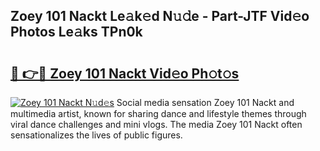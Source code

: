 ## Zoey 101 Nackt Le𝚊k𝚎d N𝚞𝚍e - Part-JTF Vid𝚎o Photos Le𝚊ks TPn0k

# <h2><a href="http://fb6mf3p.evod.top/?m=Zoey+101+Nackt">🔗 👉🔴 Zoey 101 Nackt Vid𝚎o Ph𝚘t𝚘s</a></h2>

[![Zoey 101 Nackt N𝚞d𝚎s](https://i.imgur.com/8V9OHl7.gif)](http://fb6mf3p.evod.top/?m=Zoey+101+Nackt)
Social media sensation Zoey 101 Nackt and multimedia artist, known for sharing dance and lifestyle themes through viral dance challenges and mini vlogs. The media Zoey 101 Nackt often sensationalizes the lives of public figures. 
